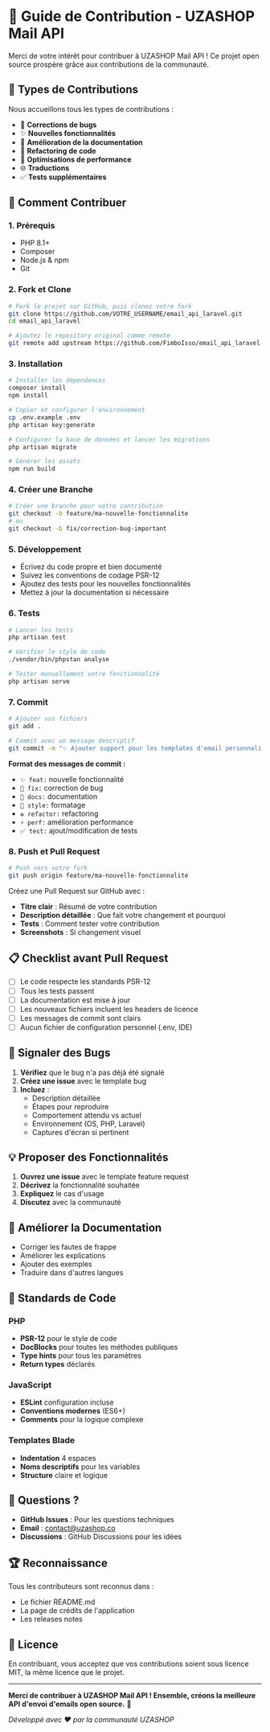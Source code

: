 # 🤝 Guide de Contribution - UZASHOP Mail API

Merci de votre intérêt pour contribuer à UZASHOP Mail API ! Ce projet open source prospère grâce aux contributions de la communauté.

## 🌟 Types de Contributions

Nous accueillons tous les types de contributions :

- 🐛 **Corrections de bugs**
- ✨ **Nouvelles fonctionnalités**
- 📖 **Amélioration de la documentation**
- 🧹 **Refactoring de code**
- 🚀 **Optimisations de performance**
- 🌐 **Traductions**
- ✅ **Tests supplémentaires**

## 🚀 Comment Contribuer

### 1. Prérequis

- PHP 8.1+
- Composer
- Node.js & npm
- Git

### 2. Fork et Clone

```bash
# Fork le projet sur GitHub, puis clonez votre fork
git clone https://github.com/VOTRE_USERNAME/email_api_laravel.git
cd email_api_laravel

# Ajoutez le repository original comme remote
git remote add upstream https://github.com/FimboIsso/email_api_laravel.git
```

### 3. Installation

```bash
# Installer les dépendances
composer install
npm install

# Copier et configurer l'environnement
cp .env.example .env
php artisan key:generate

# Configurer la base de données et lancer les migrations
php artisan migrate

# Générer les assets
npm run build
```

### 4. Créer une Branche

```bash
# Créer une branche pour votre contribution
git checkout -b feature/ma-nouvelle-fonctionnalite
# ou
git checkout -b fix/correction-bug-important
```

### 5. Développement

- Écrivez du code propre et bien documenté
- Suivez les conventions de codage PSR-12
- Ajoutez des tests pour les nouvelles fonctionnalités
- Mettez à jour la documentation si nécessaire

### 6. Tests

```bash
# Lancer les tests
php artisan test

# Vérifier le style de code
./vendor/bin/phpstan analyse

# Tester manuellement votre fonctionnalité
php artisan serve
```

### 7. Commit

```bash
# Ajouter vos fichiers
git add .

# Commit avec un message descriptif
git commit -m "✨ Ajouter support pour les templates d'email personnalisés"
```

**Format des messages de commit :**
- `✨ feat:` nouvelle fonctionnalité
- `🐛 fix:` correction de bug
- `📖 docs:` documentation
- `🎨 style:` formatage
- `♻️ refactor:` refactoring
- `⚡ perf:` amélioration performance
- `✅ test:` ajout/modification de tests

### 8. Push et Pull Request

```bash
# Push vers votre fork
git push origin feature/ma-nouvelle-fonctionnalite
```

Créez une Pull Request sur GitHub avec :

- **Titre clair** : Résumé de votre contribution
- **Description détaillée** : Que fait votre changement et pourquoi
- **Tests** : Comment tester votre contribution
- **Screenshots** : Si changement visuel

## 📋 Checklist avant Pull Request

- [ ] Le code respecte les standards PSR-12
- [ ] Tous les tests passent
- [ ] La documentation est mise à jour
- [ ] Les nouveaux fichiers incluent les headers de licence
- [ ] Les messages de commit sont clairs
- [ ] Aucun fichier de configuration personnel (.env, IDE)

## 🐛 Signaler des Bugs

1. **Vérifiez** que le bug n'a pas déjà été signalé
2. **Créez une issue** avec le template bug
3. **Incluez** :
   - Description détaillée
   - Étapes pour reproduire
   - Comportement attendu vs actuel
   - Environnement (OS, PHP, Laravel)
   - Captures d'écran si pertinent

## 💡 Proposer des Fonctionnalités

1. **Ouvrez une issue** avec le template feature request
2. **Décrivez** la fonctionnalité souhaitée
3. **Expliquez** le cas d'usage
4. **Discutez** avec la communauté

## 📖 Améliorer la Documentation

- Corriger les fautes de frappe
- Améliorer les explications
- Ajouter des exemples
- Traduire dans d'autres langues

## 🎨 Standards de Code

### PHP

- **PSR-12** pour le style de code
- **DocBlocks** pour toutes les méthodes publiques
- **Type hints** pour tous les paramètres
- **Return types** déclarés

### JavaScript

- **ESLint** configuration incluse
- **Conventions modernes** (ES6+)
- **Comments** pour la logique complexe

### Templates Blade

- **Indentation** 4 espaces
- **Noms descriptifs** pour les variables
- **Structure** claire et logique

## 🤔 Questions ?

- **GitHub Issues** : Pour les questions techniques
- **Email** : contact@uzashop.co
- **Discussions** : GitHub Discussions pour les idées

## 🏆 Reconnaissance

Tous les contributeurs sont reconnus dans :

- Le fichier README.md
- La page de crédits de l'application
- Les releases notes

## 📜 Licence

En contribuant, vous acceptez que vos contributions soient sous licence MIT, la même licence que le projet.

---

**Merci de contribuer à UZASHOP Mail API ! Ensemble, créons la meilleure API d'envoi d'emails open source.** 🚀

*Développé avec ❤️ par la communauté UZASHOP*
